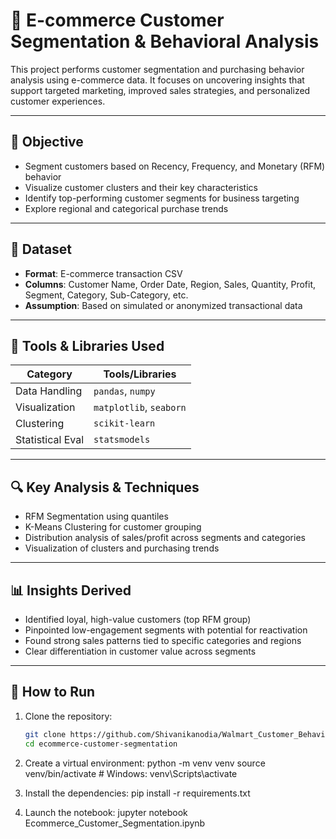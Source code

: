 # 🧠 E-commerce Customer Segmentation & Behavioral Analysis

This project performs customer segmentation and purchasing behavior analysis using e-commerce data. It focuses on uncovering insights that support targeted marketing, improved sales strategies, and personalized customer experiences.

---

## 🎯 Objective

- Segment customers based on Recency, Frequency, and Monetary (RFM) behavior
- Visualize customer clusters and their key characteristics
- Identify top-performing customer segments for business targeting
- Explore regional and categorical purchase trends

---

## 📁 Dataset

- **Format**: E-commerce transaction CSV
- **Columns**: Customer Name, Order Date, Region, Sales, Quantity, Profit, Segment, Category, Sub-Category, etc.
- **Assumption**: Based on simulated or anonymized transactional data

---

## 🧰 Tools & Libraries Used

| Category         | Tools/Libraries           |
|------------------|---------------------------|
| Data Handling    | `pandas`, `numpy`         |
| Visualization    | `matplotlib`, `seaborn`   |
| Clustering       | `scikit-learn`            |
| Statistical Eval | `statsmodels`             |

---

## 🔍 Key Analysis & Techniques

- RFM Segmentation using quantiles
- K-Means Clustering for customer grouping
- Distribution analysis of sales/profit across segments and categories
- Visualization of clusters and purchasing trends

---

## 📊 Insights Derived

- Identified loyal, high-value customers (top RFM group)
- Pinpointed low-engagement segments with potential for reactivation
- Found strong sales patterns tied to specific categories and regions
- Clear differentiation in customer value across segments

---

## 🚀 How to Run

1. Clone the repository:
   ```bash
   git clone https://github.com/Shivanikanodia/Walmart_Customer_Behaviour_Analysis
   cd ecommerce-customer-segmentation

2. Create a virtual environment:
    python -m venv venv
    source venv/bin/activate  # Windows: venv\Scripts\activate

3. Install the dependencies:
   pip install -r requirements.txt

4. Launch the notebook:
   jupyter notebook Ecommerce_Customer_Segmentation.ipynb





